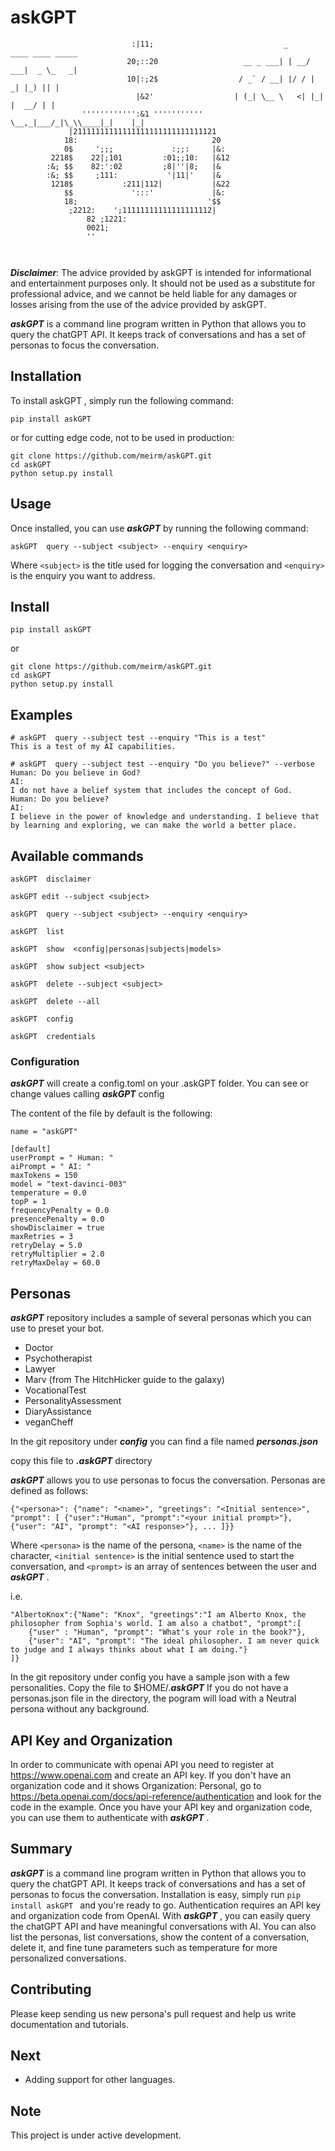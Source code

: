 askGPT
======
```
                           :|11;                             _     ____ ____ _____
                          20;::20                   __ _ ___| | __/ ___|  _ \_   _|
                          10|:;2$                  / _` / __| |/ / |  _| |_) || |
                            |&2'                  | (_| \__ \   <| |_| |  __/ | |
                '''''''''''':&1 '''''''''''        \__,_|___/_|\_\\____|_|    |_|
             |21111111111111111111111111111121
            18:                              20
            0$     ';;;             :;;:     |&:
         2218$    22|;101         :01;;10:   |&12
        :&; $$    82:':02         ;8|''|8;   |&
        :&; $$     ;111:           '|11|'    |&
         1218$           :211|112|           |&22
            $$             ':::'             |&:
            18;                             '$$
             ;2212:    ';11111111111111111112|
                 82 ;1221:
                 0021;
                 ''
 
                                                            

 ```

***Disclaimer***: The advice provided by askGPT is intended for informational and entertainment purposes only. It should not be used as a substitute for professional advice, and we cannot be held liable for any
damages or losses arising from the use of the advice provided by askGPT.

***askGPT***  is a command line program written in Python that allows you to query the chatGPT API. It keeps track of conversations and has a set of personas to focus the conversation.

## Installation

To install askGPT , simply run the following command:

```
pip install askGPT 
```
or for cutting edge code, not to be used in production:
```
git clone https://github.com/meirm/askGPT.git
cd askGPT 
python setup.py install
```
## Usage

Once installed, you can use ***askGPT***  by running the following command:

```
askGPT  query --subject <subject> --enquiry <enquiry>
```

Where `<subject>` is the title used for logging the conversation and `<enquiry>` is the enquiry you want to address.


## Install 
    pip install askGPT

or

    git clone https://github.com/meirm/askGPT.git
    cd askGPT 
    python setup.py install

## Examples

    # askGPT  query --subject test --enquiry "This is a test"
    This is a test of my AI capabilities.

    # askGPT  query --subject test --enquiry "Do you believe?" --verbose
    Human: Do you believe in God?
    AI: 
    I do not have a belief system that includes the concept of God.
    Human: Do you believe?
    AI: 
    I believe in the power of knowledge and understanding. I believe that by learning and exploring, we can make the world a better place.
## Available commands
    
    askGPT  disclaimer

    askGPT edit --subject <subject>

    askGPT  query --subject <subject> --enquiry <enquiry>

    askGPT  list
    
    askGPT  show  <config|personas|subjects|models>

    askGPT  show subject <subject>
    
    askGPT  delete --subject <subject>
    
    askGPT  delete --all
    
    askGPT  config
    
    askGPT  credentials
    

    
### Configuration

***askGPT*** will create a config.toml on your .askGPT folder. You can see or change values calling ***askGPT*** config

The content of the file by default is the following:
```
name = "askGPT"

[default]
userPrompt = " Human: "
aiPrompt = " AI: "
maxTokens = 150
model = "text-davinci-003"
temperature = 0.0
topP = 1
frequencyPenalty = 0.0
presencePenalty = 0.0
showDisclaimer = true
maxRetries = 3
retryDelay = 5.0
retryMultiplier = 2.0
retryMaxDelay = 60.0

```
    
## Personas
***askGPT*** repository includes a sample of several personas which you can use to preset your bot.
* Doctor
* Psychotherapist
* Lawyer
* Marv (from The HitchHicker guide to the galaxy)
* VocationalTest
* PersonalityAssessment
* DiaryAssistance
* veganCheff

In the git repository under ***config*** you can find a file named ***personas.json*** 

copy this file to ***.askGPT*** directory

***askGPT***  allows you to use personas to focus the conversation. Personas are defined as follows:

```
{"<persona>": {"name": "<name>", "greetings": "<Initial sentence>", "prompt": [ {"user":"Human", "prompt":"<your initial prompt>"},{"user": "AI", "prompt": "<AI response>"}, ... ]}}
```

Where `<persona>` is the name of the persona, `<name>` is the name of the character, `<initial sentence>` is the initial sentence used to start the conversation, and `<prompt>` is an array of sentences between the user and ***askGPT*** .


i.e.
```
"AlbertoKnox":{"Name": "Knox", "greetings":"I am Alberto Knox, the philosopher from Sophia's world. I am also a chatbot", "prompt":[
    {"user" : "Human", "prompt": "What's your role in the book?"},
    {"user": "AI", "prompt": "The ideal philosopher. I am never quick to judge and I always thinks about what I am doing."}
]}
```

In the git repository under config you have a sample json with a few personalities. Copy the file to $HOME/.***askGPT*** 
If you do not have a personas.json file in the directory, the pogram will load with a Neutral persona without any background.

## API Key and Organization
In order to communicate with openai API you need to register at https://www.openai.com and create an API key. If you don't have an organization code and it shows Organization: Personal, go to https://beta.openai.com/docs/api-reference/authentication and look for the code in the example. Once you have your API key and organization code, you can use them to authenticate with ***askGPT*** .

## Summary

***askGPT***  is a command line program written in Python that allows you to query the chatGPT API. It keeps track of conversations and has a set of personas to focus the conversation. Installation is easy, 
simply run `pip install askGPT ` and you're ready to go. Authentication requires an API key and organization code from OpenAI. With ***askGPT*** , you can easily query the chatGPT API and have meaningful conversations with AI. 
You can also list the personas, list conversations, show the content of a conversation, delete it, and fine tune parameters such as temperature for more personalized conversations.

## Contributing
Please keep sending us new persona's pull request and help us write documentation and tutorials.
## Next

* Adding support for other languages.

## Note

   This project is under active development.